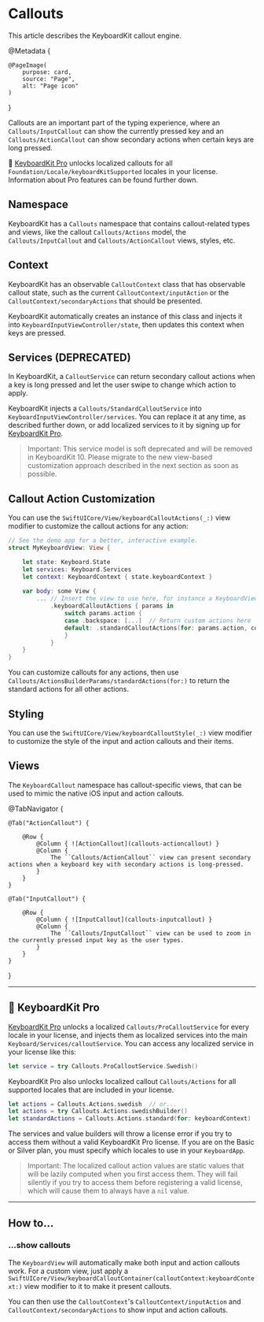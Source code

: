 # Callouts

This article describes the KeyboardKit callout engine.

@Metadata {

    @PageImage(
        purpose: card,
        source: "Page",
        alt: "Page icon"
    )
}

Callouts are an important part of the typing experience, where an ``Callouts/InputCallout`` can show the currently pressed key and an ``Callouts/ActionCallout`` can show secondary actions when certain keys are long pressed.

👑 [KeyboardKit Pro][Pro] unlocks localized callouts for all ``Foundation/Locale/keyboardKitSupported`` locales in your license. Information about Pro features can be found further down.

[Pro]: https://github.com/KeyboardKit/KeyboardKitPro



## Namespace

KeyboardKit has a ``Callouts`` namespace that contains callout-related types and views, like the callout ``Callouts/Actions`` model, the ``Callouts/InputCallout`` and ``Callouts/ActionCallout`` views, styles, etc.



## Context

KeyboardKit has an observable ``CalloutContext`` class that has observable callout state, such as the current ``CalloutContext/inputAction`` or the ``CalloutContext/secondaryActions`` that should be presented.

KeyboardKit automatically creates an instance of this class and injects it into ``KeyboardInputViewController/state``, then updates this context when keys are pressed.



## Services (DEPRECATED)

In KeyboardKit, a ``CalloutService`` can return secondary callout actions when a key is long pressed and let the user swipe to change which action to apply. 

KeyboardKit injects a ``Callouts/StandardCalloutService`` into ``KeyboardInputViewController/services``. You can replace it at any time, as described further down, or add localized services to it by signing up for [KeyboardKit Pro][Pro].

> Important: This service model is soft deprecated and will be removed in KeyboardKit 10. Please migrate to the new view-based customization approach described in the next section as soon as possible.



## Callout Action Customization

You can use the ``SwiftUICore/View/keyboardCalloutActions(_:)`` view modifier to customize the callout actions for any action:


```swift
// See the demo app for a better, interactive example.
struct MyKeyboardView: View {

    let state: Keyboard.State
    let services: Keyboard.Services
    let context: KeyboardContext { state.keyboardContext }
    
    var body: some View {
        ... // Insert the view to use here, for instance a KeyboardView
            .keyboardCalloutActions { params in
                switch params.action {
                case .backspace: [...]  // Return custom actions here
                default: .standardCalloutActions(for: params.action, context: context) 
                }
            }
    }
}
```

You can customize callouts for any actions, then use ``Callouts/ActionsBuilderParams/standardActions(for:)`` to return the standard actions for all other actions.



## Styling

You can use the ``SwiftUICore/View/keyboardCalloutStyle(_:)`` view modifier to customize the style of the input and action callouts and their items. 



## Views

The ``KeyboardCallout`` namespace has callout-specific views, that can be used to mimic the native iOS input and action callouts.

@TabNavigator {
    
    @Tab("ActionCallout") {
        
        @Row {
            @Column { ![ActionCallout](callouts-actioncallout) }
            @Column { 
                The ``Callouts/ActionCallout`` view can present secondary actions when a keyboard key with secondary actions is long-pressed.        
            }
        }
    }
    
    @Tab("InputCallout") {
        
        @Row {
            @Column { ![InputCallout](callouts-inputcallout) }
            @Column { 
                The ``Callouts/InputCallout`` view can be used to zoom in the currently pressed input key as the user types.
            }
        }
    }
}


---

## 👑 KeyboardKit Pro

[KeyboardKit Pro][Pro] unlocks a localized ``Callouts/ProCalloutService`` for every locale in your license, and injects them as localized services into the main ``Keyboard/Services/calloutService``. You can access any localized service in your license like this:

```swift
let service = try Callouts.ProCalloutService.Swedish()
```

KeyboardKit Pro also unlocks localized callout ``Callouts/Actions`` for all supported locales that are included in your license.

```swift
let actions = Callouts.Actions.swedish  // or...
let actions = try Callouts.Actions.swedishBuilder()
let standardActions = Callouts.Actions.standard(for: keyboardContext) 
```

The services and value builders will throw a license error if you try to access them without a valid KeyboardKit Pro license. If you are on the Basic or Silver plan, you must specify which locales to use in your ``KeyboardApp``. 

> Important: The localized callout action values are static values that will be lazily computed when you first access them. They will fail silently if you try to access them before registering a valid license, which will cause them to always have a `nil` value.

---


## How to... 


### ...show callouts

The ``KeyboardView`` will automatically make both input and action callouts work. For a custom view, just apply a ``SwiftUICore/View/keyboardCalloutContainer(calloutContext:keyboardContext:)`` view modifier to it to make it present callouts.

You can then use the ``CalloutContext``'s ``CalloutContext/inputAction`` and ``CalloutContext/secondaryActions`` to show input and action callouts.



[Pro]: https://github.com/KeyboardKit/KeyboardKitPro
